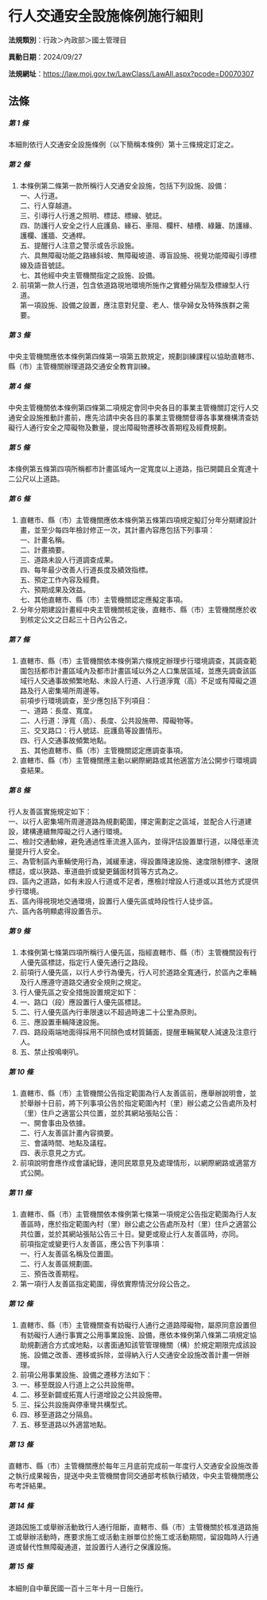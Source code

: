 # 行人交通安全設施條例施行細則

**法規類別**：行政＞內政部＞國土管理目

**異動日期**：2024/09/27  

**法規網址**：https://law.moj.gov.tw/LawClass/LawAll.aspx?pcode=D0070307





## 法條
##### 第 1 條
本細則依行人交通安全設施條例（以下簡稱本條例）第十三條規定訂定之。

##### 第 2 條
1. 本條例第二條第一款所稱行人交通安全設施，包括下列設施、設備：  
一、人行道。  
二、行人穿越道。  
三、引導行人行進之照明、標誌、標線、號誌。  
四、防護行人安全之行人庇護島、緣石、車阻、欄杆、植槽、綠籬、防護緣、護欄、護牆、交通桿。  
五、提醒行人注意之警示或告示設施。  
六、具無障礙功能之路緣斜坡、無障礙坡道、導盲設施、視覺功能障礙引導標線及語音號誌。  
七、其他經中央主管機關指定之設施、設備。
1. 前項第一款人行道，包含依道路現地環境所施作之實體分隔型及標線型人行道。  
第一項設施、設備之設置，應注意對兒童、老人、懷孕婦女及特殊族群之需要。

##### 第 3 條
中央主管機關應依本條例第四條第一項第五款規定，規劃訓練課程以協助直轄市、縣（市）主管機關辦理道路交通安全教育訓練。

##### 第 4 條
中央主管機關依本條例第四條第二項規定會同中央各目的事業主管機關訂定行人交通安全設施推動計畫前，應先洽請中央各目的事業主管機關督導各事業機構清查妨礙行人通行安全之障礙物及數量，提出障礙物遷移改善期程及經費規劃。

##### 第 5 條
本條例第五條第四項所稱都市計畫區域內一定寬度以上道路，指已開闢且全寬達十二公尺以上道路。

##### 第 6 條
1. 直轄市、縣（市）主管機關應依本條例第五條第四項規定擬訂分年分期建設計畫，並至少每四年檢討修正一次，其計畫內容應包括下列事項：  
一、計畫名稱。  
二、計畫摘要。  
三、道路未設人行道調查成果。  
四、每年最少改善人行道長度及績效指標。  
五、預定工作內容及經費。  
六、預期成果及效益。  
七、其他直轄市、縣（市）主管機關認定應擬定事項。
1. 分年分期建設計畫經中央主管機關核定後，直轄市、縣（市）主管機關應於收到核定公文之日起三十日內公告之。

##### 第 7 條
1. 直轄市、縣（市）主管機關依本條例第六條規定辦理步行環境調查，其調查範圍包括都市計畫區域內及都市計畫區域以外之人口集居區域，並應先調查該區域行人交通事故頻繁地點、未設人行道、人行道淨寬（高）不足或有障礙之道路及行人密集場所周邊等。  
前項步行環境調查，至少應包括下列項目：  
一、道路：長度、寬度。  
二、人行道：淨寬（高）、長度、公共設施帶、障礙物等。  
三、交叉路口：行人號誌、庇護島等設置情形。  
四、行人交通事故頻繁地點。  
五、其他直轄市、縣（市）主管機關認定應調查事項。
1. 直轄市、縣（市）主管機關應主動以網際網路或其他適當方法公開步行環境調查結果。

##### 第 8 條
行人友善區實施規定如下：  
一、以行人密集場所周邊道路為規劃範圍，擇定需劃定之區域，並配合人行道建設，建構連續無障礙之行人通行環境。  
二、檢討交通動線，避免通過性車流進入區內，並得評估設置單行道，以降低車流量提升行人安全。  
三、為管制區內車輛使用行為，減緩車速，得設置降速設施、速度限制標字、速限標誌，或以狹路、車道曲折或變更鋪面材質等方式為之。  
四、區內之道路，如有未設人行道或不足者，應檢討增設人行道或以其他方式提供步行環境。  
五、區內得視現地交通環境，設置行人優先區或時段性行人徒步區。  
六、區內各明顯處得設置告示。  

##### 第 9 條
1. 本條例第七條第四項所稱行人優先區，指經直轄市、縣（市）主管機關設有行人優先區標誌，指定行人優先通行之路段。
1. 前項行人優先區，以行人步行為優先，行人可於道路全寬通行，於區內之車輛及行人應遵守道路交通安全規則之規定。
1. 行人優先區之安全措施設置規定如下：
1. 一、路口（段）應設置行人優先區標誌。
1. 二、行人優先區內行車限速以不超過時速二十公里為原則。
1. 三、應設置車輛降速設施。
1. 四、路段兩端地面得採用不同顏色或材質鋪面，提醒車輛駕駛人減速及注意行人。
1. 五、禁止按鳴喇叭。

##### 第 10 條
1. 直轄市、縣（市）主管機關公告指定範圍為行人友善區前，應舉辦說明會，並於舉辦十日前，將下列事項公告於指定範圍內村（里）辦公處之公告處所及村（里）住戶之適當公共位置，並於其網站張貼公告：  
一、開會事由及依據。  
二、行人友善區計畫內容摘要。  
三、會議時間、地點及議程。  
四、表示意見之方式。
1. 前項說明會應作成會議紀錄，連同民眾意見及處理情形，以網際網路或適當方式公開。

##### 第 11 條
1. 直轄市、縣（市）主管機關依本條例第七條第一項規定公告指定範圍為行人友善區時，應於指定範圍內村（里）辦公處之公告處所及村（里）住戶之適當公共位置，並於其網站張貼公告三十日。變更或廢止行人友善區時，亦同。  
前項指定或變更行人友善區，應公告下列事項：  
一、行人友善區名稱及位置圖。  
二、行人友善區規劃圖。  
三、預告改善期程。
1. 第一項行人友善區指定範圍，得依實際情況分段公告之。

##### 第 12 條
1. 直轄市、縣（市）主管機關查有妨礙行人通行之道路障礙物，屬原同意設置但有妨礙行人通行事實之公用事業設施、設備，應依本條例第八條第二項規定協助規劃適合方式或地點，以書面通知該管管理機關（構）於規定期限完成該設施、設備之改善、遷移或拆除，並得納入行人交通安全設施改善計畫一併辦理。
1. 前項公用事業設施、設備之遷移方法如下：
1. 一、移至既設人行道上之公共設施帶。
1. 二、移至新闢或拓寬人行道增設之公共設施帶。
1. 三、採公共設施與停車彎共構型式。
1. 四、移至道路之分隔島。
1. 五、移至道路以外適當地點。

##### 第 13 條
直轄市、縣（市）主管機關應於每年三月底前完成前一年度行人交通安全設施改善之執行成果報告，提送中央主管機關會同交通部考核執行績效，中央主管機關應公布考評結果。

##### 第 14 條
道路因施工或舉辦活動致行人通行阻斷，直轄市、縣（市）主管機關於核准道路施工或舉辦活動時，應要求施工或活動主辦單位於施工或活動期間，留設臨時人行通道或替代性無障礙通道，並設置行人通行之保護設施。

##### 第 15 條
本細則自中華民國一百十三年十月一日施行。


